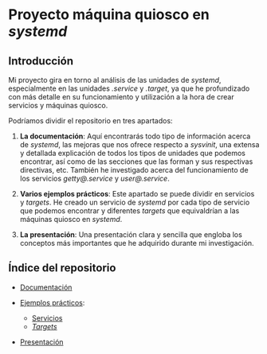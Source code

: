 
# Proyecto máquina quiosco en _systemd_

## Introducción

Mi proyecto gira en torno al análisis de las unidades de _systemd_, especialmente en las unidades _.service_ y _.target_, ya que he profundizado con más detalle en su funcionamiento y utilización a la hora de crear servicios y máquinas quiosco.

Podríamos dividir el repositorio en tres apartados:

1. **La documentación**: Aquí encontrarás todo tipo de información acerca de _systemd_, las mejoras que nos ofrece respecto a _sysvinit_, una extensa y detallada explicación de todos los tipos de unidades que podemos encontrar, así como de las secciones que las forman y sus respectivas directivas, etc. También he investigado acerca del funcionamiento de los servicios _getty@.service_ y _user@.service_.

2. **Varios ejemplos prácticos**: Este apartado se puede dividir en servicios y _targets_. He creado un servicio de _systemd_ por cada tipo de servicio que podemos encontrar y diferentes _targets_ que equivaldrían a las máquinas quiosco en _systemd_.

3. **La presentación**: Una presentación clara y sencilla que engloba los conceptos más importantes que he adquirido durante mi investigación.


## Índice del repositorio

* [Documentación](https://github.com/adriisotuu/proyecto_maquina_quiosco/tree/master/Documentacion)

* [Ejemplos prácticos](https://github.com/adriisotuu/proyecto_maquina_quiosco/tree/master/Ejemplos_practicos):
	* [Servicios](https://github.com/adriisotuu/proyecto_maquina_quiosco/tree/master/Ejemplos_practicos/Servicios)
	* [_Targets_](https://github.com/adriisotuu/proyecto_maquina_quiosco/tree/master/Ejemplos_practicos/Targets)

* [Presentación](https://github.com/adriisotuu/proyecto_maquina_quiosco/tree/master/Slides)

